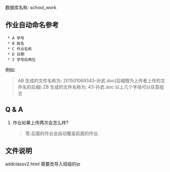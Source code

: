 数据库名称:
school_work


## 作业自动命名参考

     * A 学号
     * B 姓名
     * C 作业名称
     * D 日期
     * Z 学号后两位
   
例如:
 >AB 生成的文件名称为: 201501069343-孙武.doc(后缀既为上传者上传的文件名的后缀)
 >ZB 生成的文件名称为: 43-孙武.doc
 >以上几个字母可以任意组合
 
 
## Q & A
1. 作业如果上传两次会怎么样?
    > 答:后面的作业会自动覆盖前面的作业. 

## 文件说明
addclassv2.html 需要改导入班级的ip